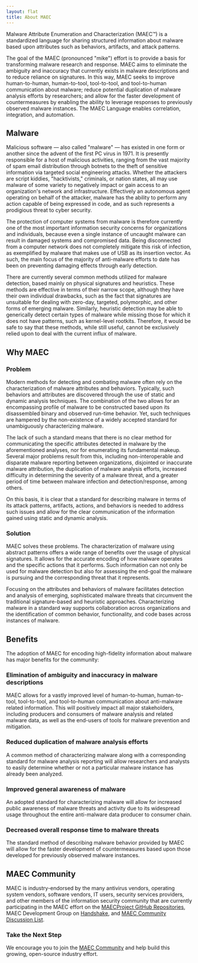 ```yaml
---
layout: flat
title: About MAEC
---
```


Malware Attribute Enumeration and Characterization (MAEC™) is a standardized language for sharing structured information about malware based upon attributes such as behaviors, artifacts, and attack patterns.

The goal of the MAEC (pronounced "mike") effort is to provide a basis for transforming malware research and response. MAEC aims to eliminate the ambiguity and inaccuracy that currently exists in malware descriptions and to reduce reliance on signatures. In this way, MAEC seeks to improve human-to-human, human-to-tool, tool-to-tool, and tool-to-human communication about malware; reduce potential duplication of malware analysis efforts by researchers; and allow for the faster development of countermeasures by enabling the ability to leverage responses to previously observed malware instances. The MAEC Language enables correlation, integration, and automation.

## Malware

Malicious software — also called "malware" — has existed in one form or another since the advent of the first PC virus in 1971. It is presently responsible for a host of malicious activities, ranging from the vast majority of spam email distribution through botnets to the theft of sensitive information via targeted social engineering attacks. Whether the attackers are script kiddies, "hacktivists," criminals, or nation states, all may use malware of some variety to negatively impact or gain access to an organization's network and infrastructure. Effectively an autonomous agent operating on behalf of the attacker, malware has the ability to perform any action capable of being expressed in code, and as such represents a prodigious threat to cyber security.

The protection of computer systems from malware is therefore currently one of the most important information security concerns for organizations and individuals, because even a single instance of uncaught malware can result in damaged systems and compromised data. Being disconnected from a computer network does not completely mitigate this risk of infection, as exemplified by malware that makes use of USB as its insertion vector. As such, the main focus of the majority of anti-malware efforts to date has been on preventing damaging effects through early detection.

There are currently several common methods utilized for malware detection, based mainly on physical signatures and heuristics. These methods are effective in terms of their narrow scope, although they have their own individual drawbacks, such as the fact that signatures are unsuitable for dealing with zero-day, targeted, polymorphic, and other forms of emerging malware. Similarly, heuristic detection may be able to generically detect certain types of malware while missing those for which it does not have patterns, such as kernel-level rootkits. Therefore, it would be safe to say that these methods, while still useful, cannot be exclusively relied upon to deal with the current influx of malware.

## Why MAEC

### Problem

Modern methods for detecting and combating malware often rely on the characterization of malware attributes and behaviors. Typically, such behaviors and attributes are discovered through the use of static and dynamic analysis techniques. The combination of the two allows for an encompassing profile of malware to be constructed based upon its disassembled binary and observed run-time behavior. Yet, such techniques are hampered by the non-existence of a widely accepted standard for unambiguously characterizing malware.

The lack of such a standard means that there is no clear method for communicating the specific attributes detected in malware by the aforementioned analyses, nor for enumerating its fundamental makeup. Several major problems result from this, including non-interoperable and disparate malware reporting between organizations, disjointed or inaccurate malware attribution, the duplication of malware analysis efforts, increased difficulty in determining the severity of a malware threat, and a greater period of time between malware infection and detection/response, among others.

On this basis, it is clear that a standard for describing malware in terms of its attack patterns, artifacts, actions, and behaviors is needed to address such issues and allow for the clear communication of the information gained using static and dynamic analysis.

### Solution

MAEC solves these problems. The characterization of malware using abstract patterns offers a wide range of benefits over the usage of physical signatures. It allows for the accurate encoding of how malware operates and the specific actions that it performs. Such information can not only be used for malware detection but also for assessing the end-goal the malware is pursuing and the corresponding threat that it represents.

Focusing on the attributes and behaviors of malware facilitates detection and analysis of emerging, sophisticated malware threats that circumvent the traditional signature-based and heuristic approaches. Characterizing malware in a standard way supports collaboration across organizations and the identification of common behavior, functionality, and code bases across instances of malware.

## Benefits

The adoption of MAEC for encoding high-fidelity information about malware has major benefits for the community:

### Elimination of ambiguity and inaccuracy in malware descriptions

MAEC allows for a vastly improved level of human-to-human, human-to-tool, tool-to-tool, and tool-to-human communication about anti-malware related information. This will positively impact all major stakeholders, including producers and consumers of malware analysis and related malware data, as well as the end-users of tools for malware prevention and mitigation.

### Reduced duplication of malware analysis efforts

A common method of characterizing malware along with a corresponding standard for malware analysis reporting will allow researchers and analysts to easily determine whether or not a particular malware instance has already been analyzed.

### Improved general awareness of malware

An adopted standard for characterizing malware will allow for increased public awareness of malware threats and activity due to its widespread usage throughout the entire anti-malware data producer to consumer chain.

### Decreased overall response time to malware threats

The standard method of describing malware behavior provided by MAEC will allow for the faster development of countermeasures based upon those developed for previously observed malware instances.

## MAEC Community

MAEC is industry-endorsed by the many antivirus vendors, operating system vendors, software vendors, IT users, security services providers, and other members of the information security community that are currently participating in the MAEC effort on the [MAECProject GitHub Repositories](https://github.com/MAECProject/), MAEC Development Group on [Handshake](https://handshake.mitre.org/), and [MAEC Community Discussion List](/community#discussion-lists--archives).

### Take the Next Step

We encourage you to join the [MAEC Community](/community/) and help build this growing, open-source industry effort.